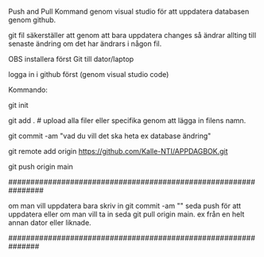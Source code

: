 Push and Pull Kommand genom visual studio för att uppdatera databasen genom github.

git fil säkerställer att genom att bara uppdatera changes så ändrar allting till senaste ändring om det har ändrars i någon fil.

OBS installera först Git till dator/laptop

logga in i github först (genom visual studio code)

Kommando: 

git init

git add . # upload alla filer eller specifika genom att lägga in filens namn.

git commit -am "vad du vill det ska heta ex database ändring"

git remote add origin https://github.com/Kalle-NTI/APPDAGBOK.git

git push origin main

################################################################

om man vill uppdatera bara skriv in git commit -am ""
seda push för att uppdatera
eller om man vill ta in seda git pull origin main.
ex från en helt annan dator eller liknade.


###############################################################


